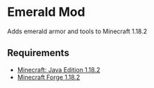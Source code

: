 # Emerald Mod
Adds emerald armor and tools to Minecraft 1.18.2

## Requirements
* [Minecraft: Java Edition 1.18.2](https://www.minecraft.net/en-us/store/minecraft-java-edition)
* [Minecraft Forge 1.18.2](https://files.minecraftforge.net/net/minecraftforge/forge/index_1.18.2.html)
